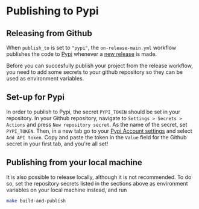 # Publishing to Pypi

## Releasing from Github

When `publish_to` is set to `"pypi"`, the
`on-release-main.yml` workflow publishes the code to
[Pypi](https://pypi.org) whenever a [new release](./cicd.md#how-to-trigger-a-release) is made.

Before you can succesfully publish your project from the release workflow, you need to add some secrets to your github repository so
they can be used as environment variables.

## Set-up for Pypi

In order to publish to Pypi, the secret `PYPI_TOKEN` should be set in
your repository. In your Github repository, navigate to
`Settings > Secrets > Actions` and press `New repository secret`. As the
name of the secret, set `PYPI_TOKEN`. Then, in a new tab go to your
[Pypi Account settings](https://pypi.org/manage/account/) and select
`Add API token`. Copy and paste the token in the `Value`
field for the Github secret in your first tab, and you're all set!

## Publishing from your local machine

It is also possible to release locally, although it is not recommended.
To do so, set the repository secrets listed in the sections above as
environment variables on your local machine instead, and run

``` bash
make build-and-publish
```
